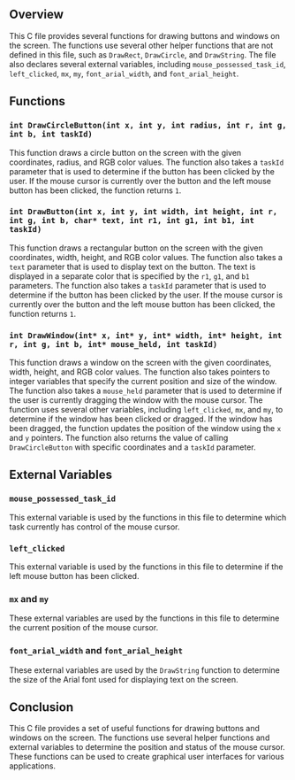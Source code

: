 Overview
--------

This C file provides several functions for drawing buttons and windows on the screen. The functions use several other helper functions that are not defined in this file, such as `DrawRect`, `DrawCircle`, and `DrawString`. The file also declares several external variables, including `mouse_possessed_task_id`, `left_clicked`, `mx`, `my`, `font_arial_width`, and `font_arial_height`.

Functions
---------

### `int DrawCircleButton(int x, int y, int radius, int r, int g, int b, int taskId)`

This function draws a circle button on the screen with the given coordinates, radius, and RGB color values. The function also takes a `taskId` parameter that is used to determine if the button has been clicked by the user. If the mouse cursor is currently over the button and the left mouse button has been clicked, the function returns `1`.

### `int DrawButton(int x, int y, int width, int height, int r, int g, int b, char* text, int r1, int g1, int b1, int taskId)`

This function draws a rectangular button on the screen with the given coordinates, width, height, and RGB color values. The function also takes a `text` parameter that is used to display text on the button. The text is displayed in a separate color that is specified by the `r1`, `g1`, and `b1` parameters. The function also takes a `taskId` parameter that is used to determine if the button has been clicked by the user. If the mouse cursor is currently over the button and the left mouse button has been clicked, the function returns `1`.

### `int DrawWindow(int* x, int* y, int* width, int* height, int r, int g, int b, int* mouse_held, int taskId)`

This function draws a window on the screen with the given coordinates, width, height, and RGB color values. The function also takes pointers to integer variables that specify the current position and size of the window. The function also takes a `mouse_held` parameter that is used to determine if the user is currently dragging the window with the mouse cursor. The function uses several other variables, including `left_clicked`, `mx`, and `my`, to determine if the window has been clicked or dragged. If the window has been dragged, the function updates the position of the window using the `x` and `y` pointers. The function also returns the value of calling `DrawCircleButton` with specific coordinates and a `taskId` parameter.

External Variables
------------------

### `mouse_possessed_task_id`

This external variable is used by the functions in this file to determine which task currently has control of the mouse cursor.

### `left_clicked`

This external variable is used by the functions in this file to determine if the left mouse button has been clicked.

### `mx` and `my`

These external variables are used by the functions in this file to determine the current position of the mouse cursor.

### `font_arial_width` and `font_arial_height`

These external variables are used by the `DrawString` function to determine the size of the Arial font used for displaying text on the screen.

Conclusion
----------

This C file provides a set of useful functions for drawing buttons and windows on the screen. The functions use several helper functions and external variables to determine the position and status of the mouse cursor. These functions can be used to create graphical user interfaces for various applications.